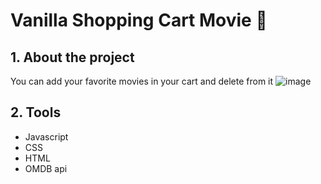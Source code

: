 # Vanilla Shopping Cart Movie :star2:

## 1. About the project
You can add your favorite movies in your cart and delete from it 
![image](https://user-images.githubusercontent.com/68167686/113363111-a2365c80-9315-11eb-865b-89ede565551c.png)
## 2. Tools
- Javascript
- CSS
- HTML
- OMDB api
